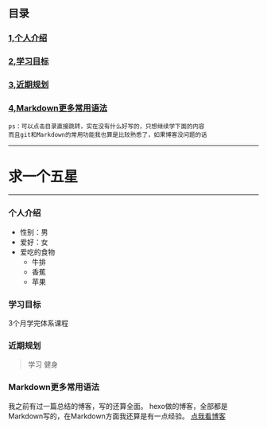 ## 目录

### [1,个人介绍](#个人介绍)
### [2,学习目标](#学习目标)
### [3,近期规划](#近期规划)
### [4,Markdown更多常用语法](#Markdown更多常用语法)

    ps：可以点击目录直接跳转，实在没有什么好写的，只想继续学下面的内容
    而且git和Markdown的常用功能我也算是比较熟悉了，如果博客没问题的话
****

# 求一个五星

****
### 个人介绍

* 性别：男
* 爱好：女
* 爱吃的食物
    * 牛排
    * 香蕉
    * 苹果


### 学习目标

3个月学完体系课程


### 近期规划
>学习
>健身
### Markdown更多常用语法

我之前有过一篇总结的博客，写的还算全面。
hexo做的博客，全部都是Markdown写的，在Markdown方面我还算是有一点经验。
[点我看博客](https://zjyshy.github.io/2019/07/12/MarkDown/)


